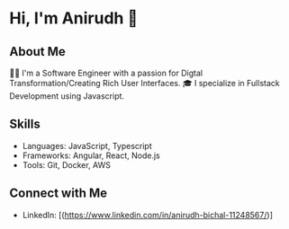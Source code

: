 # Hi, I'm Anirudh 👋

## About Me
👨‍💻 I'm a Software Engineer with a passion for Digtal Transformation/Creating Rich User Interfaces.
🎓 I specialize in Fullstack Development using Javascript.

## Skills
- Languages: JavaScript, Typescript
- Frameworks: Angular, React, Node.js
- Tools: Git, Docker, AWS


## Connect with Me
- LinkedIn: [(https://www.linkedin.com/in/anirudh-bichal-11248567/)]


<!--
**anirudhbichal/anirudhbichal** is a ✨ _special_ ✨ repository because its `README.md` (this file) appears on your GitHub profile.

Here are some ideas to get you started:

- 🔭 I’m currently working on ...
- 🌱 I’m currently learning ...
- 👯 I’m looking to collaborate on ...
- 🤔 I’m looking for help with ...
- 💬 Ask me about ...
- 📫 How to reach me: ...
- 😄 Pronouns: ...
- ⚡ Fun fact: ...
-->
